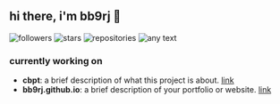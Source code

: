 ## hi there, i'm bb9rj 👋

![followers](https://img.shields.io/github/followers/bb9rj?style=social)
![stars](https://img.shields.io/github/stars/bb9rj?style=social)
![repositories](https://img.shields.io/badge/dynamic/json?color=blue&label=repos&query=$.public_repos&url=https://api.github.com/users/bb9rj)
![any text](https://img.shields.io/badge/any_text-sigma-blue)


### currently working on

- **cbpt**: a brief description of what this project is about. [link](https://github.com/bb9rj/cbpt)
- **bb9rj.github.io**: a brief description of your portfolio or website. [link](https://bb9rj.github.io)
